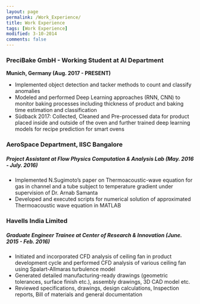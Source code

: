 ```yaml
---
layout: page
permalink: /Work_Experience/
title: Work Experience
tags: [Work Experience]
modified: 3-10-2014
comments: false
---
```






### PreciBake GmbH - Working Student at AI Department
<strong> Munich, Germany (Aug. 2017 - PRESENT) </strong>
- Implemented object detection and tacker methods to count and classify anomalies
- Modeled and performed Deep Learning approaches (RNN, CNN) to monitor baking
processes including thickness of product and baking time estimation and  classification
- Südback 2017: Collected, Cleaned and Pre-processed data for product placed inside and outside of the oven and further trained deep learning models for recipe prediction for smart ovens


### AeroSpace Department, IISC Bangalore
##### Project Assistant at Flow Physics Computation & Analysis Lab (May. 2016 - July. 2016)
- Implemented N.Sugimoto’s paper on Thermoacoustic-wave equation for gas in channel and a tube subject to temperature gradient under supervision of Dr. Arnab Samanta
- Developed and executed scripts for numerical solution of approximated Thermoacoustic wave equation in MATLAB

### Havells India Limited
##### Graduate Engineer Trainee at Center of Research & Innovation (June. 2015 - Feb. 2016)
- Initiated and incorporated CFD analysis of ceiling fan in product development cycle and performed CFD analysis of various ceiling fan using Spalart-Allmaras turbulence model
- Generated detailed manufacturing-ready drawings (geometric tolerances, surface finish etc.), assembly drawings, 3D CAD model etc.
- Reviewed specifications, drawings, design calculations, Inspection reports, Bill of materials and general documentation
